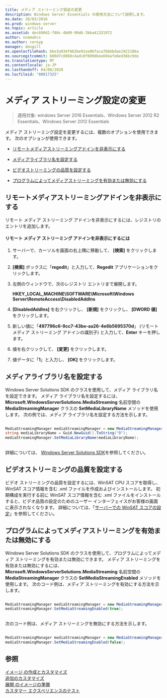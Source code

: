 ```yaml
---
title: メディア ストリーミング設定の変更
description: Windows Server Essentials の使用方法について説明します。
ms.date: 10/03/2016
ms.prod: windows-server
ms.topic: article
ms.assetid: dec690d2-f80c-4b09-99d6-3bba41331972
author: nnamuhcs
ms.author: coreyp
manager: dongill
ms.openlocfilehash: bbe3a934f402be91ea9bfaca7bbbbdae1922186a
ms.sourcegitcommit: b00d7c8968c4adc8f699dbee694afe6ed36bc9de
ms.translationtype: MT
ms.contentlocale: ja-JP
ms.lasthandoff: 04/08/2020
ms.locfileid: "80817325"
---
```

# <a name="change-media-streaming-settings"></a>メディア ストリーミング設定の変更

>適用対象: windows Server 2016 Essentials、Windows Server 2012 R2 Essentials、Windows Server 2012 Essentials

メディア ストリーミング設定を変更するには、複数のオプションを使用できます。 次のオプションが使用できます。  
  
-   [リモートメディアストリーミングアドインを非表示にする](Change-Media-Streaming-Settings.md#BKMK_DisableRemote)  
  
-   [メディアライブラリ名を設定する](Change-Media-Streaming-Settings.md#BKMK_LibraryName)  
  
-   [ビデオストリーミングの品質を設定する](Change-Media-Streaming-Settings.md#BKMK_StreamingQuality)  
  
-   [プログラムによってメディアストリーミングを有効または無効にする](Change-Media-Streaming-Settings.md#BKMK_Program)  
  
##  <a name="hide-remote-media-streaming-add-in"></a><a name="BKMK_DisableRemote"></a>リモートメディアストリーミングアドインを非表示にする  
 リモート メディア ストリーミング アドインを非表示にするには、レジストリのエントリを追加します。  
  
#### <a name="to-hide-the-remote-media-streaming-add-in"></a>リモート メディア ストリーミング アドインを非表示にするには  
  
1.  サーバーで、カーソルを画面の右上隅に移動して、 **[検索]** をクリックします。  
  
2.  **[検索]** ボックスに「**regedit**」と入力して、**Regedit** アプリケーションをクリックします。  
  
3.  左側のウィンドウで、次のレジストリ エントリまで展開します。  
  
     **HKEY_LOCAL_MACHINE\SOFTWARE\Microsoft\Windows Server\RemoteAccess\DisabledAddIns**  
  
4.  **[DisabledAddIns]** を右クリックし、 **[新規]** をクリックし、 **[DWORD 値]** をクリックします。  
  
5.  新しい値に「**497796c6-9cc7-43be-aa26-4e6b5695370d**」 (リモート メディア ストリーミング アドインの識別子) と入力して、**Enter** キーを押します。  
  
6.  値を右クリックして、 **[変更]** をクリックします。  
  
7.  値データに「**1**」と入力し、 **[OK]** をクリックします。  
  
##  <a name="set-the-media-library-name"></a><a name="BKMK_LibraryName"></a>メディアライブラリ名を設定する  
 Windows Server Solutions SDK のクラスを使用して、メディア ライブラリ名を設定できます。 メディア ライブラリ名を設定するには、**Microsoft.WindowsServerSolutions.MediaStreaming** 名前空間の **MediaStreamingManager** クラスの **SetMediaLibraryName** メソッドを使用します。 次の例では、メディア ライブラリ名を設定する方法を示します。  
  
```c#  
  
MediaStreamingManager mediaStreamingManager = new MediaStreamingManager();  
string mediaLibraryName = Guid.NewGuid().ToString("B");   
mediaStreamingManager.SetMediaLibraryName(mediaLibraryName);  
  
```  
  
 詳細については、 [Windows Server Solutions SDK](https://go.microsoft.com/fwlink/?LinkID=248648)を参照してください。  
  
##  <a name="set-video-streaming-quality"></a><a name="BKMK_StreamingQuality"></a>ビデオストリーミングの品質を設定する  
 ビデオ ストリーミングの品質を設定するには、WinSAT CPU スコアを取得し、WinSAT スコア情報を含む .xml ファイルを作成およびインストールします。 初期構成を実行する前に WinSAT スコア情報を含む .xml ファイルをインストールすると、ビデオ品質の設定のためのユーザー インターフェイスがお客様の画面に表示されなくなります。 詳細については、「[サーバーでの WinSAT スコアの設定](Set-the-WinSAT-Score-on-the-Server.md)」を参照してください。  
  
##  <a name="programmatically-enable-or-disable-media-streaming"></a><a name="BKMK_Program"></a>プログラムによってメディアストリーミングを有効または無効にする  
 Windows Server Solutions SDK のクラスを使用して、プログラムによってメディア ストリーミングを有効または無効にできます。 メディア ストリーミングを有効または無効にするには、**Microsoft.WindowsServerSolutions.MediaStreaming** 名前空間の **MediaStreamingManager** クラスの **SetMediaStreamingEnabled** メソッドを使用します。 次のコード例は、メディア ストリーミングを有効にする方法を示します。  
  
```c#  
  
MediaStreamingManager mediaStreamingManager = new MediaStreamingManager();  
mediaStreamingManager.SetMediaStreamingEnabled(true);  
  
```  
  
 次のコード例は、メディア ストリーミングを無効にする方法を示します。  
  
```c#  
  
MediaStreamingManager mediaStreamingManager = new MediaStreamingManager();  
mediaStreamingManager.SetMediaStreamingEnabled(false);  
```  
  
## <a name="see-also"></a>参照  
 [イメージ  の作成とカスタマイズ](Creating-and-Customizing-the-Image.md)  
 [追加のカスタマイズ](Additional-Customizations.md)   
 [展開  のイメージの準備](Preparing-the-Image-for-Deployment.md)  
 [カスタマー エクスペリエンスのテスト](Testing-the-Customer-Experience.md)
